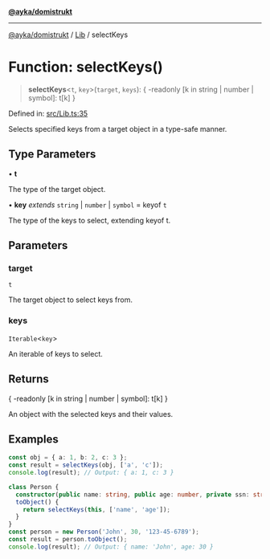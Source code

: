 [**@ayka/domistrukt**](../../../README.md)

***

[@ayka/domistrukt](../../../globals.md) / [Lib](../README.md) / selectKeys

# Function: selectKeys()

> **selectKeys**\<`t`, `key`\>(`target`, `keys`): \{ -readonly \[k in string \| number \| symbol\]: t\[k\] \}

Defined in: [src/Lib.ts:35](https://github.com/AndreyMork/domistrukt/blob/8b5cf3c2b6165986c4aa42ad9bdd7f6c43c22c84/src/Lib.ts#L35)

Selects specified keys from a target object in a type-safe manner.

## Type Parameters

• **t**

The type of the target object.

• **key** *extends* `string` \| `number` \| `symbol` = keyof `t`

The type of the keys to select, extending keyof t.

## Parameters

### target

`t`

The target object to select keys from.

### keys

`Iterable`\<`key`\>

An iterable of keys to select.

## Returns

\{ -readonly \[k in string \| number \| symbol\]: t\[k\] \}

An object with the selected keys and their values.

## Examples

```ts
const obj = { a: 1, b: 2, c: 3 };
const result = selectKeys(obj, ['a', 'c']);
console.log(result); // Output: { a: 1, c: 3 }
```

```ts
class Person {
  constructor(public name: string, public age: number, private ssn: string) {}
  toObject() {
    return selectKeys(this, ['name', 'age']);
  }
}
const person = new Person('John', 30, '123-45-6789');
const result = person.toObject();
console.log(result); // Output: { name: 'John', age: 30 }
```
